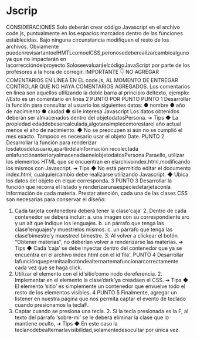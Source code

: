 # Jscrip

CONSIDERACIONES
Solo deberán crear código Javascript en el archivo code.js, puntualmente en los espacios marcados dentro de las funciones establecidas.
Bajo ninguna circunstancia modiﬁquen el resto de los archivos. Obviamente puedenrevisartantoelHMTLcomoelCSS,peronosedeberealizarcambioalgunoya que no impactarán en lacorreccióndelproyecto.SoloseevaluaráelcódigoJavaScript por parte de los profesores a la hora de corregir.
IMPORTANTE 👇
NO AGREGAR COMENTARIOS EN LÍNEA EN EL code.js, AL MOMENTO DE ENTREGAR CONTROLAR QUE NO HAYA COMENTARIOS AGREGADOS.
Los comentarios en línea son aquellos utilizando la doble barra al principio deltexto, ejemplo:
//Esto es un comentario en linea
2
PUNTO POR PUNTO
PUNTO 1 Desarrollar la función para consultar al usuario los siguientes datos:
● nombre ● año de nacimiento ● ciudad ● si le interesa Javascript
Los datos obtenidos deberán ser almacenados dentro del objetodatosPersona.
➔ Tips ◆ La propiedad edaddebesercalculada,algotansimplecomorestarel año actual menos el año de nacimiento. ◆ No se preocupen si aún no se cumplió el mes exacto. Tampoco es necesario usar el objeto Date.
PUNTO 2 Desarrollar la función para renderizar losdatosdelusuario,apartirdelainformación recolectada enlafunciónanterioryalmacenadaenelobjetodatosPersona.Paraello, utilizar los elementos HTML que se encuentran en elarchivoindex.html,modiﬁcando los mismos con Javascript.
➔ Tips ◆ No está permitido editar el documento index.html, cualquiercambio debe realizarse utilizando Javascript.
◆ Ubica los datos del objeto en el<span>que corresponda.
3
PUNTO 3 Desarrollar la función que recorra el listado y renderizarunaespeciedetarjetaconla información de cada materia. Prestar atención, cada una de las clases CSS son necesarias para conservar el diseño:
1. Cada tarjeta contenedora deberá tener la clase'caja' 2. Dentro de cada contenedor se deberá incluir: a. una imagen con su correspondiente src y un alt que indique los lenguajes. b. un párrafo que tenga las clase‘lenguajes’y muestrelos mismos. c. un párrafo que tenga las clase‘bimestre’y muestreel bimestre. 3. Al volver a clickear el botón “Obtener materias”, no deberían volver a renderizarse las materias. ➔ Tips ◆ Cada ‘caja’ se debe inyectar dentro del contenedor que ya se encuentra en el archivo index.html con el id'ﬁla'.
PUNTO 4 Desarrollar lafunciónquepermitaalbotóndealternartemafuncionarcorrectamente cada vez que se haga click.
1. Utilizar el elemento con el id‘sitio’como nodo dereferencia. 2. Implementar en el elemento la clase‘dark’ya creadaen el CSS. ➔ Tips ◆ El elemento ‘sitio’ es simplemente un contenedor que envuelve todo el resto de los elementos visibles.
4
PUNTO 5 Finalmente, agregar un listener en nuestra página que nos permita captar el evento de teclado cuando presionamos la teclaF.
1. Captar cuando se presiona una tecla. 2. Si la tecla presionada es la F, al texto del párrafo ‘sobre-mi’ se le deberá eliminar la clase que lo mantiene oculto, ➔ Tips ◆ En este caso la teclanodebealternarlavisibilidad,solamentedesocultar por única vez.
